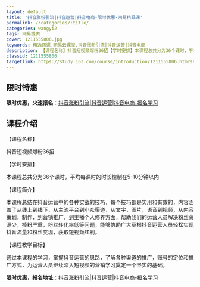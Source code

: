 ```yaml
---
layout: default
title: '抖音涨粉引流|抖音运营|抖音电商-限时优惠-网易精品课'
permalink: /:categories/:title/
categories: wangyi2
tags: 网易提供
cover: 1211555806.jpg
keywords: 精选网课,网易云课堂,抖音涨粉引流|抖音运营|抖音电商
description: 【课程名称】抖音短视频爆粉36招【学时安排】本课程总共分为36个课时，平均每课时的时长控制在5-10分钟以内【课程简介】
classid: 1211555806
targetlink: https://study.163.com/course/introduction/1211555806.htm?share=1&shareId=1025206652&utm_campaign=share&utm_medium=iphoneShare&utm_source=&utm_u=1025206652
---
```


## 限时特惠

**限时优惠，火速报名**：[抖音涨粉引流|抖音运营|抖音电商-报名学习](https://study.163.com/course/introduction/1211555806.htm?share=1&shareId=1025206652&utm_campaign=share&utm_medium=iphoneShare&utm_source=&utm_u=1025206652)

## 课程介绍

【课程名称】

抖音短视频爆粉36招

【学时安排】

本课程总共分为36个课时，平均每课时的时长控制在5-10分钟以内

【课程简介】

本课程总结在抖音运营中的各种实战的技巧，每个技巧都是实用和有效的，内容涵盖了从线上到线下，从主流平台到小众渠道，从文字，图片，语音到视频，从内容策划，制作，到营销推广，到主播个人修养方面，帮助我们的运营人员解决粉丝资源少，掉粉严重，粉丝转化率低等问题，能够协助广大草根抖音运营人员轻松实现抖音流量和粉丝变现，获取短视频红利。

【课程教学目标】

通过本课程的学习，掌握抖音运营的思路，了解各种渠道的推广，账号的定位和推广方式，为运营人员继续深入短视频的营销学习奠定一个坚实的基础。

**限时优惠，报名地址**：[抖音涨粉引流|抖音运营|抖音电商-报名学习](https://study.163.com/course/introduction/1211555806.htm?share=1&shareId=1025206652&utm_campaign=share&utm_medium=iphoneShare&utm_source=&utm_u=1025206652)

